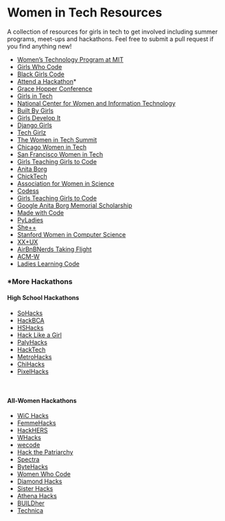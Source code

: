 <h1>Women in Tech Resources</h1>
<p> A collection of resources for girls in tech to get involved including summer programs, meet-ups and hackathons. Feel free to submit a pull request if you find anything new!</p>

<ul>
  <li><a href="http://wtp.mit.edu/">Women’s Technology Program at MIT</a></li>
  <li><a href="https://girlswhocode.com/summer-immersion-programs/">Girls Who Code</a></li>
  <li><a href="http://www.blackgirlscode.com/">Black Girls Code</a></li>
  <li><a href="https://mlh.io/seasons/na-2018/events">Attend a Hackathon</a>*</li>
  <li><a href="https://ghc.anitab.org/">Grace Hopper Conference</a></li>
  <li><a href="http://girlsintech.org/#home">Girls in Tech</a></li>
  <li><a href="https://www.ncwit.org/project/aspireit-k-12-outreach-program">National Center for Women and Information Technology</a></li>
  <li><a href="https://www.builtbygirls.com/">Built By Girls</a></li>
  <li><a href="https://www.girldevelopit.com/">Girls Develop It</a></li>
  <li><a href="https://djangogirls.org/portlandme/">Django Girls</a></li>
  <li><a href="http://www.techgirlz.org/">Tech Girlz</a></li>
  <li><a href="http://womenintechsummit.net/">The Women in Tech Summit</a></li>
  <li><a href="https://www.meetup.com/Chicago-WomenTech/">Chicago Women in Tech</a></li>
  <li><a href="https://www.meetup.com/SanFranciscoWomenandDiversityInTech/">San Francisco Women in Tech</a></li>
   <li><a href="http://girlsteachinggirlstocode.org/">Girls Teaching Girls to Code</a></li>

  <li><a href="https://anitab.org/">Anita Borg</a></li>
  <li><a href="https://chicktech.org/">ChickTech</a></li>
  <li><a href="https://www.awis.org/">Association for Women in Science</a></li>
  <li><a href="http://www.codess.net/">Codess</a></li>
  <li><a href="http://www.girlsteachinggirlstocode.org/">Girls Teaching Girls to Code</a></li>
  <li><a href="https://www.womentechmakers.com/scholars">Google Anita Borg Memorial Scholarship</a></li>
  <li><a href="https://www.madewithcode.com/">Made with Code</a></li>
  <li><a href="http://www.pyladies.com/">PyLadies</a></li>
  <li><a href="http://www.sheplusplus.com/">She++</a></li>
  <li><a href="http://web.stanford.edu/group/wics/">Stanford Women in Computer Science</a></li>
  <li><a href="http://www.xxux.org/">XX+UX</a></li>
  <li><a href="http://airbnb.io/events/taking-flight/">AirBnBNerds Taking Flight</a></li>
  <li><a href="https://women.acm.org/">ACM-W</a></li>
  <li><a href="http://ladieslearningcode.com">Ladies Learning Code</a></li>
</ul>

<h3>*More Hackathons</h3>
<h4>High School Hackathons</h4>
<ul>
  <li><a href="https://www.sohacks.com/">SoHacks</a></li>
  <li><a href="https://hackbca.com/">HackBCA</a></li>
  <li><a href="https://www.hshacks.com/">HSHacks</a></li>
  <li><a href="https://hacklikeagirl.weebly.com/">Hack Like a Girl</a></li>
  <li><a href="http://palyhacks.io/">PalyHacks</a></li>
  <li><a href="http://hacktech.io/">HackTech</a></li>
  <li><a href="http://metrohacks.co/">MetroHacks</a></li>
  <li><a href="http://chicagohacks.tech/">ChiHacks</a></li>
  <li><a href="http://pixelhacks.com/">PixelHacks</a></li>
</ul>
<br>
<h4>All-Women Hackathons</h4>
<ul>
  <li><a href="https://wichacks.io/">WiC Hacks</a></li>
  <li><a href="http://femmehacks.io/">FemmeHacks</a></li>
  <li><a href="http://hackhers.us/">HackHERS</a></li>
  <li><a href="http://wellesleyhacks.org/">WHacks</a></li>
  <li><a href="http://www.wecodeharvard.com/">wecode</a></li>
  <li><a href="http://www.hackthepatriarchy.com/">Hack the Patriarchy</a></li>
  <li><a href="https://sospectra.com/">Spectra</a></li>
   <li><a href=" http://bytehacks.org//">ByteHacks</a></li>
  <li><a href="https://www.eventbrite.com/e/women-who-code-silicon-valley-hackathon-2017-tickets-37983282019">Women Who Code</a></li>
  <li><a href="https://www.ncsudiamondhacks.com/">Diamond Hacks</a></li>
  <li><a href="http://sisterhacks.co/">Sister Hacks</a></li>
  <li><a href="http://athenahacks.com/">Athena Hacks</a></li>
  <li><a href="http://buildher.io/">BUILDher</a></li>
  <li><a href="http://gotechnica.org/">Technica</a></li>
</ul>
